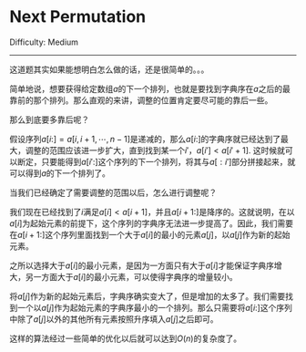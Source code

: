 # Next Permutation

Difficulty: Medium

---

这道题其实如果能想明白怎么做的话，还是很简单的。。。

简单地说，想要获得给定数组$a$的下一个排列，也就是要找到字典序在$a$之后的最靠前的那个排列。那么直观的来讲，调整的位置肯定要尽可能的靠后一些。

那么到底要多靠后呢？

假设序列$a[i:] = a[i, i+1, \cdots, n-1]$是递减的，那么$a[i:]$的字典序就已经达到了最大，调整的范围应该进一步扩大，直到找到某一个$i'$，$a[i']<a[i'+1]$. 这时候就可以断定，只要能得到$a[i':]$这个序列的下一个排列，将其与$a[:i']$部分拼接起来，就可以得到$a$的下一个排列了。

当我们已经确定了需要调整的范围以后，怎么进行调整呢？

我们现在已经找到了$i$满足$a[i]<a[i+1]$，并且$a[i+1:]$是降序的。这就说明，在以$a[i]$为起始元素的前提下，这个序列的字典序无法进一步提高了。因此，我们需要在$a[i+1:]$这个序列里面找到一个大于$a[i]$的最小的元素$a[j]$，以$a[j]$作为新的起始元素。

之所以选择大于$a[i]$的最小元素，是因为一方面只有大于$a[i]$才能保证字典序增大，另一方面大于$a[i]$的最小元素，可以使得字典序的增量较小。

将$a[j]$作为新的起始元素后，字典序确实变大了，但是增加的太多了。我们需要找到一个以$a[j]$作为起始元素的字典序最小的一个排列。那么只需要将$a[i:]$这个序列中除了$a[j]$以外的其他所有元素按照升序填入$a[j]$之后即可。

这样的算法经过一些简单的优化以后就可以达到$O(n)$的复杂度了。